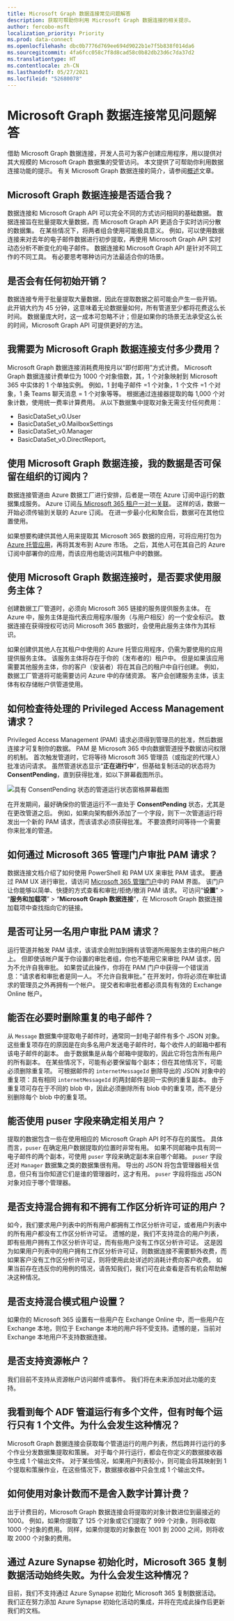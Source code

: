 ```yaml
---
title: Microsoft Graph 数据连接常见问题解答
description: 获取可帮助你利用 Microsoft Graph 数据连接的相关提示。
author: fercobo-msft
localization_priority: Priority
ms.prod: data-connect
ms.openlocfilehash: dbc0b7776d769ee694d9022b1e7f5b838f014da6
ms.sourcegitcommit: 4fa6fcc058c7f8d8cad58c0b82db23d6c7da37d2
ms.translationtype: HT
ms.contentlocale: zh-CN
ms.lasthandoff: 05/27/2021
ms.locfileid: "52680078"
---
```

# <a name="microsoft-graph-data-connect-frequently-asked-questions"></a>Microsoft Graph 数据连接常见问题解答

借助 Microsoft Graph 数据连接，开发人员可为客户创建应用程序，用以提供对其大规模的 Microsoft Graph 数据集的受管访问。 本文提供了可帮助你利用数据连接功能的提示。 有关 Microsoft Graph 数据连接的简介，请参阅[概述](data-connect-concept-overview.md)文章。

## <a name="is-microsoft-graph-data-connect-right-for-me"></a>Microsoft Graph 数据连接是否适合我？

数据连接和 Microsoft Graph API 可以完全不同的方式访问相同的基础数据。 数据连接旨在批量提取大量数据，而 Microsoft Graph API 更适合于实时访问分散的数据集。 在某些情况下，将两者组合使用可能极具意义。 例如，可以使用数据连接来对去年的电子邮件数据进行初步提取，再使用 Microsoft Graph API 实时动态分析不断变化的电子邮件。 数据连接和 Microsoft Graph API 是针对不同工作的不同工具。 有必要思考哪种访问方法最适合你的场景。

## <a name="will-there-be-any-initial-overhead"></a>是否会有任何初始开销？

数据连接专用于批量提取大量数据，因此在提取数据之前可能会产生一些开销。 此开销大约为 45 分钟，这意味着无论数据量如何，所有管道至少都将花费这么长时间。 数据量庞大时，这一成本可忽略不计；但是如果你的场景无法承受这么长的时间，Microsoft Graph API 可提供更好的方法。

## <a name="how-much-do-i-have-to-pay-for-microsoft-graph-data-connect"></a>我需要为 Microsoft Graph 数据连接支付多少费用？

Microsoft Graph 数据连接消耗费用按月以“即付即用”方式计费。 Microsoft Graph 数据连接计费单位为 1000 个对象倍数，其，1 个对象映射到 Microsoft 365 中实体的 1 个单独实例。 例如，1 封电子邮件 =1 个对象，1 个文件 =1 个对象，1 条 Teams 聊天消息 = 1 个对象等等。 根据通过连接器提取的每 1,000 个对象计数，使用统一费率计算费用。 从以下数据集中提取对象无需支付任何费用：

- BasicDataSet_v0.User
- BasicDataSet_v0.MailboxSettings
- BasicDataSet_v0.Manager
- BasicDataSet_v0.DirectReport。

## <a name="is-it-possible-for-my-data-to-stay-within-the-organizations-subscription-with-microsoft-graph-data-connect"></a>使用 Microsoft Graph 数据连接，我的数据是否可保留在组织的订阅内？

数据连接管道由 Azure 数据工厂进行安排，后者是一项在 Azure 订阅中运行的数据集成服务。 Azure 订阅[与 Microsoft 365 租户一对一关联](/azure/active-directory/fundamentals/active-directory-how-subscriptions-associated-directory)。 这样的话，数据一开始必须传输到关联的 Azure 订阅。 在进一步最小化和聚合后，数据可在其他位置使用。

如果想要构建供其他人用来提取其 Microsoft 365 数据的应用，可将应用打包为 [Azure 托管应用](/azure/managed-applications/overview)，再将其发布到 Azure 市场。 之后，其他人可在其自己的 Azure 订阅中部署你的应用，而该应用也能访问其租户中的数据。

## <a name="are-service-principals-required-with-microsoft-graph-data-connect"></a>使用 Microsoft Graph 数据连接时，是否要求使用服务主体？

创建数据工厂管道时，必须向 Microsoft 365 链接的服务提供服务主体。 在 Azure 中，服务主体是指代表应用程序/服务（与用户相反）的一个安全标识。 数据连接在获得授权可访问 Microsoft 365 数据时，会使用此服务主体作为其标识。

如果创建供其他人在其租户中使用的 Azure 托管应用程序，仍需为要使用的应用提供服务主体。 该服务主体将存在于你的（发布者的）租户中。 但是如果该应用需要其他服务主体，你的客户（安装者）将在其自己的租户中自行创建。 例如，数据工厂管道将可能需要访问 Azure 中的存储资源。 客户会创建服务主体，该主体有权存储帐户供管道使用。

## <a name="how-can-i-check-for-pending-privileged-access-management-requests"></a>如何检查待处理的 Privileged Access Management 请求？

Privileged Access Management (PAM) 请求必须得到管理员的批准，然后数据连接才可复制你的数据。 PAM 是 Microsoft 365 中向数据管道授予数据访问权限的机制。 首次触发管道时，它将等待 Microsoft 365 管理员（或指定的代理人）批准访问请求。 虽然管道状态显示“**正在进行中**”，但基础复制活动的状态将为 **ConsentPending**，直到获得批准，如以下屏幕截图所示。

![具有 ConsentPending 状态的管道运行状态窗格屏幕截图](images/data-connect-tips.png)

在开发期间，最好确保你的管道运行不一直处于 **ConsentPending** 状态，尤其是在更改管道之后。 例如，如果向架构额外添加了一个字段，则下一次管道运行将发出一个新的 PAM 请求，而该请求必须获得批准。 不要浪费时间等待一个需要你来批准的管道。

## <a name="how-can-i-approve-pam-requests-via-microsoft-365-admin-portal"></a>如何通过 Microsoft 365 管理门户审批 PAM 请求？

数据连接文档介绍了如何使用 PowerShell 和 PAM UX 来审批 PAM 请求。 要通过 PAM UX 进行审批，请访问 [Microsoft 365 管理门户](https://admin.microsoft.com/Adminportal/Home?source=applauncher#/Settings/PrivilegedAccess)中的 PAM 界面。 该门户让你能够以简单、快捷的方式查看和审批/拒绝/撤消 PAM 请求。 可访问“**设置**” > “**服务和加载项**” > “**Microsoft Graph 数据连接**”，在 Microsoft Graph 数据连接加载项中查找指向它的链接。

## <a name="can-i-have-a-second-user-to-approve-pam-requests"></a>是否可让另一名用户审批 PAM 请求？

运行管道并触发 PAM 请求，该请求会附加到拥有该管道所用服务主体的用户帐户上。 但即使该帐户属于你设置的审批者组，你也不能用它来审批 PAM 请求，因为不允许自我审批。 如果尝试此操作，你将在 PAM 门户中获得一个错误消息：“请求者和审批者是同一人。 不允许自我审批。” 在开发时，你将必须在审批请求的管理员之外再拥有一个帐户。 提交者和审批者都必须具有有效的 Exchange Online 帐户。

## <a name="can-i-deduplicate-emails-when-needed"></a>能否在必要时删除重复的电子邮件？

从 `Message` 数据集中提取电子邮件时，通常同一封电子邮件有多个 JSON 对象。 这些重复项存在的原因是在向多名用户发送电子邮件时，每个收件人的邮箱中都有该电子邮件的副本。 由于数据集是从每个邮箱中提取的，因此它将包含所有用户的所有副本。 在某些情况下，可能有必要保留每个副本；但在其他情况下，可能必须删除重复项。
可根据邮件的 `internetMessageId` 删除导出的 JSON 对象中的重复项：具有相同 `internetMessageId` 的两封邮件是同一实例的重复副本。 由于重复项可存在于不同的 blob 中，因此必须删除所有 blob 中的重复项，而不是分别删除每个 blob 中的重复项。

## <a name="can-i-use-puser-field-to-determine-the-relevant-user"></a>能否使用 puser 字段来确定相关用户？

提取的数据包含一些在使用相应的 Microsoft Graph API 时不存在的属性。 具体而言，`puser` 在确定用户数据提取的位置时非常有用。 如果不同邮箱中具有同一电子邮件的两个副本，可使用 `puser` 字段来确定副本来自哪个邮箱。 `puser` 字段还对 `Manager` 数据集之类的数据集很有用。 导出的 JSON 将包含管理器相关信息，但只有当你知道它们是谁的管理器时，这才有用。 `puser` 字段将指出 JSON 对象对应于哪个管理器。

## <a name="is-a-mix-of-users-with-and-without-workplace-analytics-licenses-supported"></a>是否支持混合拥有和不拥有工作区分析许可证的用户？

如今，我们要求用户列表中的所有用户都拥有工作区分析许可证，或者用户列表中的所有用户都没有工作区分析许可证。 遗憾的是，我们不支持混合的用户列表，即有些用户拥有工作区分析许可证，而有些用户没有工作区分析许可证。 这是因为如果用户列表中的用户拥有工作区分析许可证，则数据连接不需要额外收费，而如果客户没有工作区分析许可证，则将使用此处详述的消耗计费向客户收费。 如果当前存在违反你的用例的情况，请告知我们，我们可在此查看是否有机会帮助解决这种情况。

## <a name="is-hybrid-mode-tenant-setup-supported"></a>是否支持混合模式租户设置？

如果你的 Microsoft 365 设置有一些用户在 Exchange Online 中，而一些用户在 Exchange 本地，则位于 Exchange 本地的用户将不受支持。遗憾的是，当前对 Exchange 本地用户不支持数据连接。

## <a name="are-resource-accounts-supported"></a>是否支持资源帐户？

我们目前不支持从资源帐户访问邮件或事件。 我们将在未来添加对此功能的支持。

## <a name="i-am-seeing-multiple-files-per-adf-pipeline-run-but-sometimes-just-1-file-per-run-why-is-this-happening"></a>我看到每个 ADF 管道运行有多个文件，但有时每个运行只有 1 个文件。为什么会发生这种情况？

Microsoft Graph 数据连接会获取每个管道运行的用户列表，然后跨并行运行的多个作业分发数据集提取和策展。 对于每个并行运行，都会在你定义的数据接收器中生成 1 个输出文件。 对于某些情况，如果用户列表较小，则可能会将其映射到 1 个提取和策展作业，在这些情况下，数据接收器中只会生成 1 个输出文件。

## <a name="how-is-billing-computed-with-the-count-of-objects-is-not-a-round-number"></a>如何使用对象计数而不是舍入数字计算计费？

出于计费目的，Microsoft Graph 数据连接会将提取的对象计数进位到最接近的 1000。 例如，如果你提取了 125 个对象或它们提取了 999 个对象，则将收取 1000 个对象的费用。 同样，如果你提取的对象数在 1001 到 2000 之间，则将收取 2000 个对象的费用。

## <a name="my-microsoft-365-copy-data-activity-is-always-failing-when-initialized-via-azure-synapse-why-is-this-happening"></a>通过 Azure Synapse 初始化时，Microsoft 365 复制数据活动始终失败。为什么会发生这种情况？

目前，我们不支持通过 Azure Synapse 初始化 Microsoft 365 复制数据活动。 我们正在努力添加 Azure Synapse 初始化活动的集成，并将在完成此操作后更新我们的文档。
